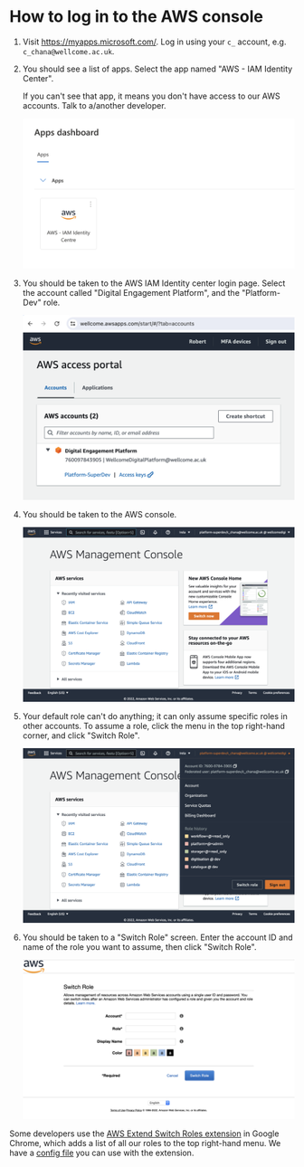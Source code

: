 # How to log in to the AWS console

1.  Visit <https://myapps.microsoft.com/>.
    Log in using your `c_` account, e.g. `c_chana@wellcome.ac.uk`.

2.  You should see a list of apps.
    Select the app named "AWS - IAM Identity Center".

    If you can't see that app, it means you don't have access to our AWS accounts.
    Talk to a/another developer.

    <img src="./wellcomecloud-screenshot.png" alt="The AWS IAM identity center app on the my apps dashboard.">

3.  You should be taken to the AWS IAM Identity center login page.
    Select the account called "Digital Engagement Platform", and the "Platform-Dev" role.

    <img src="./aws-identity-center.png" alt="Screenshot of the IAM Identity Center page, the Digital Engagement platform account is visible">

4.  You should be taken to the AWS console.

    <img src="./aws-console.png" alt="Screenshot of the AWS Management Console homepage. There's a top menu bar, a list of services, and a footer.">

5.  Your default role can't do anything; it can only assume specific roles in other accounts.
    To assume a role, click the menu in the top right-hand corner, and click "Switch Role".

    <img src="./assume-role-menu.png" alt="The same homepage as previously, but now with a dropdown menu coming from the top right-hand corner. At the bottom are two buttons: 'Switch role' and 'Sign out'.">

6.  You should be taken to a "Switch Role" screen.
    Enter the account ID and name of the role you want to assume, then click "Switch Role".

    <img src="./assume-role-switcher.png" alt="A 'Switch Role' form with three fields: Account, Role, and Display Name. There's also a colour picker and a 'Switch Role' button.">

Some developers use the [AWS Extend Switch Roles extension][ext] in Google Chrome, which adds a list of all our roles to the top right-hand menu.
We have a [config file] you can use with the extension.

[ext]: https://chrome.google.com/webstore/detail/aws-extend-switch-roles/jpmkfafbacpgapdghgdpembnojdlgkdl
[config file]: https://github.com/wellcomecollection/aws-account-infrastructure/blob/main/accounts/chrome_extension_config.ini
